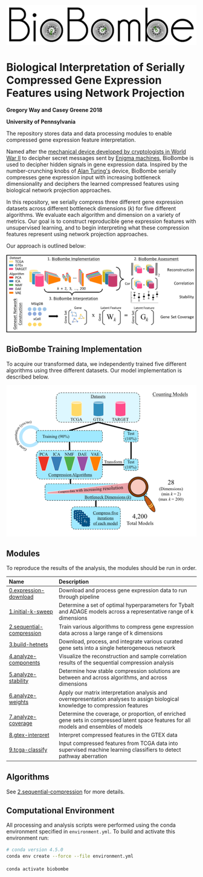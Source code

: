 ![logo](https://raw.githubusercontent.com/greenelab/BioBombe/master/logo.png)

# Biological Interpretation of Serially Compressed Gene Expression Features using Network Projection

**Gregory Way and Casey Greene 2018**

**University of Pennsylvania**

The repository stores data and data processing modules to enable compressed gene expression feature interpretation.

Named after the [mechanical device developed by cryptologists in World War II](https://en.wikipedia.org/wiki/Bombe) to decipher secret messages sent by [Enigma machines](https://en.wikipedia.org/wiki/Enigma_machine), BioBombe is used to decipher hidden signals in gene expression data.
Inspired by the number-crunching knobs of [Alan Turing's](https://en.wikipedia.org/wiki/Alan_Turing) device, BioBombe serially compresses gene expression input with increasing bottleneck dimensionality and deciphers the learned compressed features using biological network projection approaches.

In this repository, we serially compress three different gene expression datasets across different bottleneck dimensions (_k_) for five different algorithms.
We evaluate each algorithm and dimension on a variety of metrics.
Our goal is to construct reproducible gene expression features with unsupervised learning, and to begin interpreting what these compression features represent using network projection approaches.

Our approach is outlined below:

![overview](https://raw.githubusercontent.com/greenelab/BioBombe/master/compression-overview.png)

## BioBombe Training Implementation

To acquire our transformed data, we independently trained five different algorithms using three different datasets.
Our model implementation is described below.

![implementation](https://raw.githubusercontent.com/greenelab/BioBombe/master/biobombe-implementation.png)

## Modules

To reproduce the results of the analysis, the modules should be run in order.

| Name | Description |
| :--- | :---------- |
| [0.expression-download](0.expression-download/) | Download and process gene expression data to run through pipeline |
| [1.initial-k-sweep](1.initial-k-sweep/) | Determine a set of optimal hyperparameters for Tybalt and ADAGE models across a representative range of k dimensions |
| [2.sequential-compression](2.sequential-compression/) | Train various algorithms to compress gene expression data across a large range of k dimensions |
| [3.build-hetnets](3.build-hetnets/) | Download, process, and integrate various curated gene sets into a single heterogeneous network |
| [4.analyze-components](4.analyze-components/) | Visualize the reconstruction and sample correlation results of the sequential compression analysis |
| [5.analyze-stability](5.analyze-stability/) | Determine how stable compression solutions are between and across algorithms, and across dimensions |
| [6.analyze-weights](6.analyze-weights/) | Apply our matrix interpretation analysis and overrepresentation analyses to assign biological knowledge to compression features |
| [7.analyze-coverage](7.analyze-coverage/) | Determine the coverage, or proportion, of enriched gene sets in compressed latent space features for all models and ensembles of models |
| [8.gtex-interpret](9.gtex-interpret/) | Interpret compressed features in the GTEX data |
| [9.tcga-classify](9.tcga-classify/) | Input compressed features from TCGA data into supervised machine learning classifiers to detect pathway aberration |

## Algorithms

See [2.sequential-compression](2.sequential-compression/) for more details.

## Computational Environment

All processing and analysis scripts were performed using the conda environment specified in `environment.yml`.
To build and activate this environment run:

```bash
# conda version 4.5.0
conda env create --force --file environment.yml

conda activate biobombe
```
